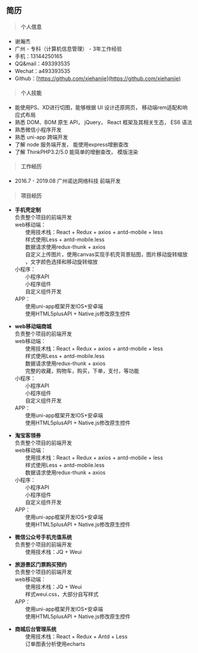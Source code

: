 ## 简历

>#### **个人信息**  

- 谢瀚杰
- 广州 - 专科（计算机信息管理） - 3年工作经验
- 手机：13144250165    
- QQ&mail：493393535
- Wechat：a493393535
- Github：[https://github.com/xiehanjie](https://github.com/xiehanjie)

>#### **个人技能**  

- 能使用PS、XD进行切图，能够根据 UI 设计还原网页， 移动端rem适配和响应式布局
- 熟悉 DOM、BOM 原生 API， jQuery， React 框架及其相关生态， ES6 语法
- 熟悉微信小程序开发 
- 熟悉 uni-app 跨端开发
- 了解 node 服务端开发， 能使用express增删查改
- 了解 ThinkPHP3.2/5.0 能简单的增删查改， 模版渲染

>#### **工作经历**  

- 2016.7 - 2019.08   广州诺达网络科技  前端开发 

>#### **项目经历**  

- **手机壳定制**<br/>
    负责整个项目的前端开发<br/>
    web移动端：<br/>
    &emsp;&emsp;使用技术栈：React + Redux + axios + antd-mobile + less<br/>
    &emsp;&emsp;样式使用Less + antd-mobile.less<br/>
    &emsp;&emsp;数据请求使用redux-thunk + axios<br/>
    &emsp;&emsp;自定义上传图片，使用canvas实现手机壳背景贴图，图片移动旋转缩放<br/>
    &emsp;&emsp;，文字颜色选择和移动旋转缩放<br/>
    小程序：<br/>
    &emsp;&emsp;小程序API<br/>
    &emsp;&emsp;小程序组件<br/>
    &emsp;&emsp;自定义组件开发<br/>
    APP：<br/>
    &emsp;&emsp;使用uni-app框架开发IOS+安卓端<br/>
    &emsp;&emsp;使用HTML5plusAPI + Native.js修改原生控件<br/>

- **web移动端商城**<br/>
    负责整个项目的前端开发<br/>
    web移动端：<br/>
    &emsp;&emsp;使用技术栈：React + Redux + axios + antd-mobile + less<br/>
    &emsp;&emsp;样式使用Less + antd-mobile.less<br/>
    &emsp;&emsp;数据请求使用redux-thunk + axios<br/>
    &emsp;&emsp;完整的收藏，购物车，购买，下单，支付，等功能<br/>
    小程序：<br/>
    &emsp;&emsp;小程序API<br/>
    &emsp;&emsp;小程序组件<br/>
    &emsp;&emsp;自定义组件开发<br/>
    APP：<br/>
    &emsp;&emsp;使用uni-app框架开发IOS+安卓端<br/>
    &emsp;&emsp;使用HTML5plusAPI + Native.js修改原生控件<br/>

- **淘宝客领券**<br/>
    负责整个项目的前端开发<br/>
    web移动端：<br/>
    &emsp;&emsp;使用技术栈：React + Redux + axios + antd-mobile + less<br/>
    &emsp;&emsp;样式使用Less + antd-mobile.less<br/>
    &emsp;&emsp;数据请求使用redux-thunk + axios<br/>
    小程序：<br/>
    &emsp;&emsp;小程序API<br/>
    &emsp;&emsp;小程序组件<br/>
    &emsp;&emsp;自定义组件开发<br/>
    APP：<br/>
    &emsp;&emsp;使用uni-app框架开发IOS+安卓端<br/>
    &emsp;&emsp;使用HTML5plusAPI + Native.js修改原生控件<br/>

- **微信公众号手机充值系统**<br/>
    负责整个项目的前端开发<br/>
    &emsp;&emsp;使用技术栈：JQ + Weui<br/>

- **旅游景区门票购买预约**<br/>
    负责整个项目的前端开发<br/>
    web移动端：<br/>
    &emsp;&emsp;使用技术栈：JQ + Weui<br/>
    &emsp;&emsp;样式weui.css，大部分自写样式<br/>
    APP：<br/>
    &emsp;&emsp;使用uni-app框架开发IOS+安卓端<br/>
    &emsp;&emsp;使用HTML5plusAPI + Native.js修改原生控件<br/>

- **商城后台管理系统**<br/>
    &emsp;&emsp;使用技术栈：React + Redux + Antd + Less<br/>
    &emsp;&emsp;订单图表分析使用echarts<br/>
    







